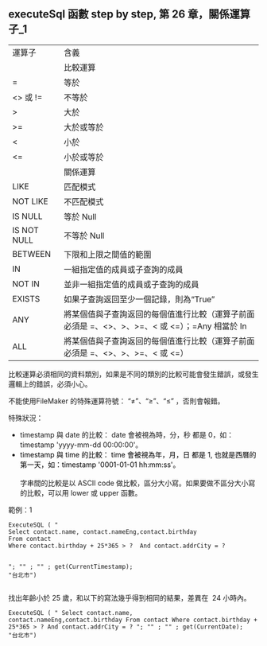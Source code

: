 <h2>executeSql 函數 step by step, 第 26 章，關係運算子_1</h2><table style="width: auto; text-align: start;"><tbody><tr><td colspan="1" rowspan="1" width="auto" style="text-align: left;">運算子</td><td colspan="1" rowspan="1" width="auto" style="text-align: left;">含義</td></tr><tr><td colspan="1" rowspan="1" width="auto"></td><td colspan="1" rowspan="1" width="auto">比較運算</td></tr><tr><td colspan="1" rowspan="1" width="auto" style="text-align: left;">=</td><td colspan="1" rowspan="1" width="auto" style="text-align: left;">等於</td></tr><tr><td colspan="1" rowspan="1" width="auto" style="text-align: left;">&lt;&gt; 或 !=</td><td colspan="1" rowspan="1" width="auto" style="text-align: left;">不等於</td></tr><tr><td colspan="1" rowspan="1" width="auto" style="text-align: left;">&gt;</td><td colspan="1" rowspan="1" width="auto" style="text-align: left;">大於</td></tr><tr><td colspan="1" rowspan="1" width="auto" style="text-align: left;">&gt;=</td><td colspan="1" rowspan="1" width="auto" style="text-align: left;">大於或等於</td></tr><tr><td colspan="1" rowspan="1" width="auto" style="text-align: left;">&lt;</td><td colspan="1" rowspan="1" width="auto" style="text-align: left;">小於</td></tr><tr><td colspan="1" rowspan="1" width="auto" style="text-align: left;">&lt;=</td><td colspan="1" rowspan="1" width="auto" style="text-align: left;">小於或等於</td></tr><tr><td colspan="1" rowspan="1" width="auto"></td><td colspan="1" rowspan="1" width="auto">關係運算</td></tr><tr><td colspan="1" rowspan="1" width="auto" style="text-align: left;">LIKE</td><td colspan="1" rowspan="1" width="auto" style="text-align: left;">匹配模式</td></tr><tr><td colspan="1" rowspan="1" width="auto" style="text-align: left;">NOT LIKE</td><td colspan="1" rowspan="1" width="auto" style="text-align: left;">不匹配模式</td></tr><tr><td colspan="1" rowspan="1" width="auto" style="text-align: left;">IS NULL</td><td colspan="1" rowspan="1" width="auto" style="text-align: left;">等於 Null</td></tr><tr><td colspan="1" rowspan="1" width="auto" style="text-align: left;">IS NOT NULL</td><td colspan="1" rowspan="1" width="auto" style="text-align: left;">不等於 Null</td></tr><tr><td colspan="1" rowspan="1" width="auto" style="text-align: left;">BETWEEN</td><td colspan="1" rowspan="1" width="auto" style="text-align: left;">下限和上限之間值的範圍</td></tr><tr><td colspan="1" rowspan="1" width="auto" style="text-align: left;">IN</td><td colspan="1" rowspan="1" width="auto" style="text-align: left;">一組指定值的成員或子查詢的成員</td></tr><tr><td colspan="1" rowspan="1" width="auto" style="text-align: left;">NOT IN</td><td colspan="1" rowspan="1" width="auto" style="text-align: left;">並非一組指定值的成員或子查詢的成員</td></tr><tr><td colspan="1" rowspan="1" width="auto" style="text-align: left;">EXISTS</td><td colspan="1" rowspan="1" width="auto" style="text-align: left;">如果子查詢返回至少一個記錄，則為“True”</td></tr><tr><td colspan="1" rowspan="1" width="auto" style="text-align: left;">ANY</td><td colspan="1" rowspan="1" width="auto" style="text-align: left;">將某個值與子查詢返回的每個值進行比較（運算子前面必須是 =、&lt;&gt;、&gt;、&gt;=、&lt; 或 &lt;=）；=Any 相當於 In</td></tr><tr><td colspan="1" rowspan="1" width="auto" style="text-align: left;">ALL</td><td colspan="1" rowspan="1" width="auto" style="text-align: left;">將某個值與子查詢返回的每個值進行比較（運算子前面必須是 =、&lt;&gt;、&gt;、&gt;=、&lt; 或 &lt;=）</td></tr></tbody></table><p>比較運算必須相同的資料類別，如果是不同的類別的比較可能會發生錯誤，或發生邏輯上的錯誤，必須小心。</p><p>不能使用FileMaker 的特殊運算符號： “≠”、“≥”、“≤” ，否則會報錯。</p><p>特殊狀況：</p><ul><li>timestamp 與 date 的比較： date 會被視為時，分，秒 都是 0，如： timestamp 'yyyy-mm-dd 00:00:00'。</li><li><span style="color: rgb(0, 0, 0);">timestamp 與 time 的比較： time 會被視為年，月，日 都是 1, 也就是西曆的第一天，如：timestamp '0001-01-01 hh:mm:ss'。</span><br><br>字串間的比較是以 ASCII code 做比較，區分大小寫。如果要做不區分大小寫的比較，可以用 lower 或 upper 函數。</li></ul><p>範例：1</p><pre><code >ExecuteSQL ( "
Select contact.name, contact.nameEng,contact.birthday 
From contact 
Where contact.birthday + 25*365 &gt; ?  And contact.addrCity = ?

"; "" ; "" ; get(CurrentTimestamp); "台北市")</code></pre><p>找出年齡小於 25 歲，和以下的寫法幾乎得到相同的結果，差異在 &nbsp;24 小時內。</p><pre><code >ExecuteSQL ( "
Select contact.name, contact.nameEng,contact.birthday 
From contact 
Where contact.birthday + 25*365 &gt; ?  And contact.addrCity = ?
"; "" ; "" ; get(CurrentDate); "台北市")</code></pre><p><br></p>